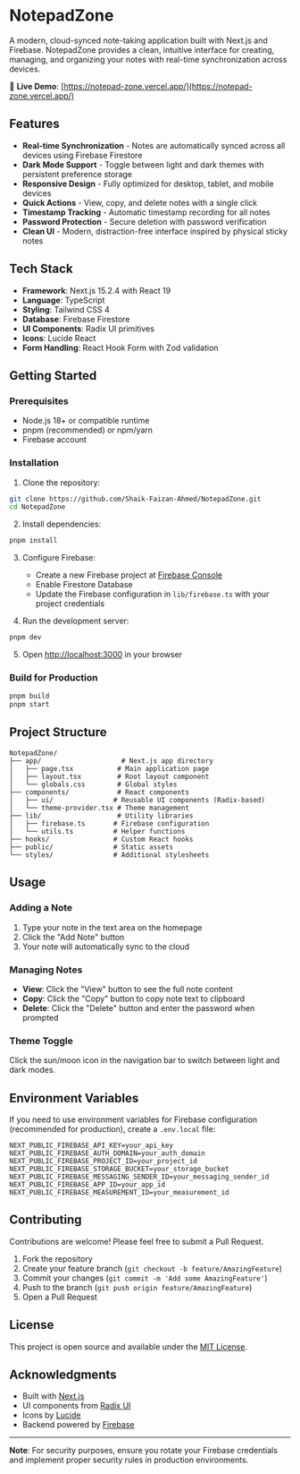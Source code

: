 # NotepadZone

A modern, cloud-synced note-taking application built with Next.js and Firebase. NotepadZone provides a clean, intuitive interface for creating, managing, and organizing your notes with real-time synchronization across devices.

🚀 **Live Demo**: [https://notepad-zone.vercel.app/](https://notepad-zone.vercel.app/)

## Features

- **Real-time Synchronization** - Notes are automatically synced across all devices using Firebase Firestore
- **Dark Mode Support** - Toggle between light and dark themes with persistent preference storage
- **Responsive Design** - Fully optimized for desktop, tablet, and mobile devices
- **Quick Actions** - View, copy, and delete notes with a single click
- **Timestamp Tracking** - Automatic timestamp recording for all notes
- **Password Protection** - Secure deletion with password verification
- **Clean UI** - Modern, distraction-free interface inspired by physical sticky notes

## Tech Stack

- **Framework**: Next.js 15.2.4 with React 19
- **Language**: TypeScript
- **Styling**: Tailwind CSS 4
- **Database**: Firebase Firestore
- **UI Components**: Radix UI primitives
- **Icons**: Lucide React
- **Form Handling**: React Hook Form with Zod validation

## Getting Started

### Prerequisites

- Node.js 18+ or compatible runtime
- pnpm (recommended) or npm/yarn
- Firebase account

### Installation

1. Clone the repository:
```bash
git clone https://github.com/Shaik-Faizan-Ahmed/NotepadZone.git
cd NotepadZone
```

2. Install dependencies:
```bash
pnpm install
```

3. Configure Firebase:
   - Create a new Firebase project at [Firebase Console](https://console.firebase.google.com)
   - Enable Firestore Database
   - Update the Firebase configuration in `lib/firebase.ts` with your project credentials

4. Run the development server:
```bash
pnpm dev
```

5. Open [http://localhost:3000](http://localhost:3000) in your browser

### Build for Production

```bash
pnpm build
pnpm start
```

## Project Structure

```
NotepadZone/
├── app/                    # Next.js app directory
│   ├── page.tsx           # Main application page
│   ├── layout.tsx         # Root layout component
│   └── globals.css        # Global styles
├── components/            # React components
│   ├── ui/               # Reusable UI components (Radix-based)
│   └── theme-provider.tsx # Theme management
├── lib/                   # Utility libraries
│   ├── firebase.ts       # Firebase configuration
│   └── utils.ts          # Helper functions
├── hooks/                # Custom React hooks
├── public/               # Static assets
└── styles/               # Additional stylesheets
```

## Usage

### Adding a Note
1. Type your note in the text area on the homepage
2. Click the "Add Note" button
3. Your note will automatically sync to the cloud

### Managing Notes
- **View**: Click the "View" button to see the full note content
- **Copy**: Click the "Copy" button to copy note text to clipboard
- **Delete**: Click the "Delete" button and enter the password when prompted

### Theme Toggle
Click the sun/moon icon in the navigation bar to switch between light and dark modes.

## Environment Variables

If you need to use environment variables for Firebase configuration (recommended for production), create a `.env.local` file:

```env
NEXT_PUBLIC_FIREBASE_API_KEY=your_api_key
NEXT_PUBLIC_FIREBASE_AUTH_DOMAIN=your_auth_domain
NEXT_PUBLIC_FIREBASE_PROJECT_ID=your_project_id
NEXT_PUBLIC_FIREBASE_STORAGE_BUCKET=your_storage_bucket
NEXT_PUBLIC_FIREBASE_MESSAGING_SENDER_ID=your_messaging_sender_id
NEXT_PUBLIC_FIREBASE_APP_ID=your_app_id
NEXT_PUBLIC_FIREBASE_MEASUREMENT_ID=your_measurement_id
```

## Contributing

Contributions are welcome! Please feel free to submit a Pull Request.

1. Fork the repository
2. Create your feature branch (`git checkout -b feature/AmazingFeature`)
3. Commit your changes (`git commit -m 'Add some AmazingFeature'`)
4. Push to the branch (`git push origin feature/AmazingFeature`)
5. Open a Pull Request

## License

This project is open source and available under the [MIT License](LICENSE).

## Acknowledgments

- Built with [Next.js](https://nextjs.org/)
- UI components from [Radix UI](https://www.radix-ui.com/)
- Icons by [Lucide](https://lucide.dev/)
- Backend powered by [Firebase](https://firebase.google.com/)

---

**Note**: For security purposes, ensure you rotate your Firebase credentials and implement proper security rules in production environments.
